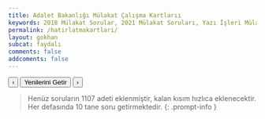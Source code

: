 ```yaml
---
title: Adalet Bakanlığı Mülakat Çalışma Kartlarıı
keywords: 2018 Mülakat Sorular, 2021 Mülakat Soruları, Yazı İşleri Mülakat Soruları, Adalet Mülakat Soruları, Adalet Bakanlığı Mülakat Soruları
permalink: /hatirlatmakartlari/
layout: gokhan
subcat: faydalı
comments: false
addcoments: false
---
```


<article class="card-wrapper"> 
  <!--- Reklam --->
  <script async src="https://pagead2.googlesyndication.com/pagead/js/adsbygoogle.js?client=ca-pub-2142653859194978"
  crossorigin="anonymous"></script>
  <!-- Test -->
  <ins class="adsbygoogle"
  style="display:block"
  data-ad-client="ca-pub-2142653859194978"
  data-ad-slot="3907106401"
  data-ad-format="auto"
  data-full-width-responsive="true"></ins>
  <script>
  (adsbygoogle = window.adsbygoogle || []).push({});
  </script>
</article>

<div class="card-body">
  <div class="mb-3">    
    <div id="hatirlatmacarousel" class="carousel slide" data-ride="carousel">
    <div class="carousel-inner" id="hatirlatmac">       
    </div>
    </div>
    <div class="d-flex align-items-center justify-content-between mt-3">
        <button class="btn btn-outline-secondary py-0 font-weight-bold" data-slide="prev" data-target="#hatirlatmacarousel" id="crgeri">‹</button>
        <button class="btn btn-outline-secondary py-0 font-weight-bold" data-slide="next" data-target="#hatirlatmacarousel" id="cryenile">Yenilerini Getir</button>
        <button class="btn btn-outline-secondary py-0 font-weight-bold" data-slide="next" data-target="#hatirlatmacarousel" id="crileri">›</button>
    </div>
  </div>
</div>

> Henüz soruların 1107 adeti eklenmiştir, kalan kısım hızlıca eklenecektir. Her defasında 10 tane soru getirmektedir.
{: .prompt-info }
